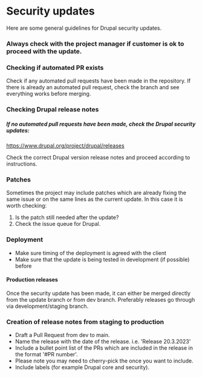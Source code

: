 # Security updates

Here are some general guidelines for Drupal security updates.

### Always check with the project manager if customer is ok to proceed with the update.

### Checking if automated PR exists

Check if any automated pull requests have been made in the repository. If there is already an automated pull request, check the branch and see everything works before merging.

### Checking Drupal release notes

##### If no automated pull requests have been made, check the Drupal security updates:

https://www.drupal.org/project/drupal/releases

Check the correct Drupal version release notes and proceed according to instructions.

### Patches

Sometimes the project may include patches which are already fixing the same issue or on the same lines as the current update.
In this case it is worth checking:
1) Is the patch still needed after the update? 
2) Check the issue queue for Drupal.

### Deployment

- Make sure timing of the deployment is agreed with the client
- Make sure that the update is being tested in development (if possible) before 

#### Production releases 

Once the security update has been made, it can either be merged directly from the update branch or from dev branch. 
Preferably releases go through via development/staging branch.

### Creation of release notes from staging to production

- Draft a Pull Request from dev to main.
- Name the release with the date of the release. i.e. 'Release 20.3.2023'
- Include a bullet point list of the PRs which are included in the release in the format '#PR number'. 
- Please note you may need to cherry-pick the once you want to include.
- Include labels (for example Drupal core and security).


